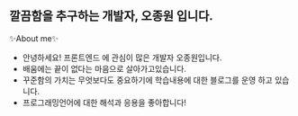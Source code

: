 ## 깔끔함을 추구하는 개발자, 오종원 입니다. 

✨About me✨
- 안녕하세요! 프론트엔드 에 관심이 많은 개발자 오종원입니다.
- 배움에는 끝이 없다는 마음으로 살아가고있습니다.  
- 꾸준함의 가치는 무엇보다도 중요하기에 학습내용에 대한    블로그를 운영 하고 있습니다. 
- 프로그래밍언어에 대한 해석과 응용을 좋아합니다! 




